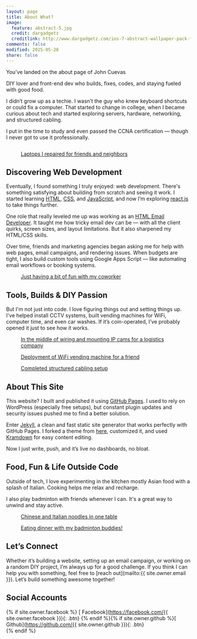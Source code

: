 ```yaml
---
layout: page
title: About What?
image:
  feature: abstract-5.jpg
  credit: dargadgetz
  creditlink: http://www.dargadgetz.com/ios-7-abstract-wallpaper-pack-for-iphone-5-and-ipod-touch-retina/
comments: false
modified: 2025-05-28
share: false
---
```


You’ve landed on the about page of John Cuevas

DIY lover and front-end dev who builds, fixes, codes, and staying fueled with good food.

I didn’t grow up as a techie. I wasn’t the guy who knew keyboard shortcuts or could fix a computer. That started to change in college, when I became curious about tech and started exploring servers, hardware, networking, and structured cabling.

I put in the time to study and even passed the CCNA certification — though I never got to use it professionally. 
<figure>
  <a href="https://res.cloudinary.com/dd9pbhgko/image/upload/v1748407274/461941130_9285332898160134_3814874384151077752_n_rfhwcy.jpg"><img src="https://res.cloudinary.com/dd9pbhgko/image/upload/v1748407274/461941130_9285332898160134_3814874384151077752_n_rfhwcy.jpg" alt=""></a>
	<figcaption><a href="#" title="multiple-me"></a></figcaption>
</figure>

<figure>
  <a href="https://res.cloudinary.com/dd9pbhgko/image/upload/v1748408100/462418872_9341847825841974_7957150380109884303_n_xtjzwz.jpg"><img src="https://res.cloudinary.com/dd9pbhgko/image/upload/v1748408100/462418872_9341847825841974_7957150380109884303_n_xtjzwz.jpg" alt=""></a>
	<figcaption><a href="#" title="multiple-me">Laptops I repaired for friends and neighbors</a></figcaption>
</figure>

## Discovering Web Development

Eventually, I found something I truly enjoyed: web development. There's something satisfying about building from scratch and seeing it work. I started learning [HTML](https://html.com), [CSS](https://web.dev/learn/css), and [JavaScript](https://www.w3schools.com/js/DEFAULT.asp), and now I’m exploring [react.js](https://react.dev) to take things further.

One role that really leveled me up was working as an [HTML Email Developer](https://www.emailonacid.com/blog/article/email-development/email-development-best-practices-2). It taught me how tricky email dev can be — with all the client quirks, screen sizes, and layout limitations. But it also sharpened my HTML/CSS skills.

Over time, friends and marketing agencies began asking me for help with web pages, email campaigns, and rendering issues. When budgets are tight, I also build custom tools using Google Apps Script — like automating email workflows or booking systems.

<figure>
  <a href="https://res.cloudinary.com/dd9pbhgko/image/upload/v1748412202/464927357_9476088945751194_1767477094349803000_n_1_q9qdc6.jpg"><img src="https://res.cloudinary.com/dd9pbhgko/image/upload/v1748412202/464927357_9476088945751194_1767477094349803000_n_1_q9qdc6.jpg" alt=""></a>
	<figcaption><a href="#" title="multiple-me">Just having a bit of fun with my coworker</a></figcaption>
</figure>

## Tools, Builds & DIY Passion

But I'm not just into code. I love figuring things out and setting things up. I've helped install CCTV systems, built vending machines for WiFi, computer time, and even car washes. If it’s coin-operated, I’ve probably opened it just to see how it works.

<figure>
  <a href="https://res.cloudinary.com/dd9pbhgko/image/upload/v1748413203/1747882252473_prgtt1.jpg"><img src="https://res.cloudinary.com/dd9pbhgko/image/upload/v1748413203/1747882252473_prgtt1.jpg" alt=""></a>
	<figcaption><a href="#" title="multiple-me">In the middle of wiring and mounting IP cams for a logistics company</a></figcaption>
</figure>

<figure>
  <a href="https://res.cloudinary.com/dd9pbhgko/image/upload/v1748414638/IMG_20230816_094111_1_b6qgxj.jpg"><img src="https://res.cloudinary.com/dd9pbhgko/image/upload/v1748414638/IMG_20230816_094111_1_b6qgxj.jpg" alt=""></a>
	<figcaption><a href="#" title="multiple-me">Deployment of WiFi vending machine for a friend</a></figcaption>
</figure>

<figure>
  <a href="https://res.cloudinary.com/dd9pbhgko/image/upload/v1748414353/FB_IMG_1691115635336_ncemxc.jpg"><img src="https://res.cloudinary.com/dd9pbhgko/image/upload/v1748414353/FB_IMG_1691115635336_ncemxc.jpg" alt=""></a>
	<figcaption><a href="#" title="multiple-me">Completed structured cabling setup</a></figcaption>
</figure>

## About This Site

This website? I built and published it using [GitHub Pages](https://pages.github.com). I used to rely on WordPress (especially free setups), but constant plugin updates and security issues pushed me to find a better solution.

Enter [Jekyll](https://jekyllrb.com), a clean and fast static site generator that works perfectly with GitHub Pages. I forked a theme from [here](https://github.com/mmistakes/jekyll-theme-hpstr), customized it, and used [Kramdown](https://kramdown.gettalong.org) for easy content editing.

Now I just write, push, and it’s live no dashboards, no bloat.

## Food, Fun & Life Outside Code

Outside of tech, I love experimenting in the kitchen mostly Asian food with a splash of Italian. Cooking helps me relax and recharge.

I also play badminton with friends whenever I can. It's a great way to unwind and stay active.

<figure>
  <a href="https://res.cloudinary.com/dd9pbhgko/image/upload/v1748416203/IMG_20250528_150906_epbimb.jpg"><img src="https://res.cloudinary.com/dd9pbhgko/image/upload/v1748416203/IMG_20250528_150906_epbimb.jpg" alt=""></a>
	<figcaption><a href="#" title="multiple-me">Chinese and Italian noodles in one table</a></figcaption>
</figure>

<figure>
  <a href="https://res.cloudinary.com/dd9pbhgko/image/upload/v1748417401/IMG_20231005_222305_1_heagbc.jpg"><img src="https://res.cloudinary.com/dd9pbhgko/image/upload/v1748417401/IMG_20231005_222305_1_heagbc.jpg" alt=""></a>
	<figcaption><a href="#" title="multiple-me">Eating dinner with my badminton buddies!</a></figcaption>
</figure>

## Let’s Connect

Whether it’s building a website, setting up an email campaign, or working on a random DIY project, I’m always up for a good challenge. If you think I can help you with something, feel free to [reach out](mailto:{{ site.owner.email }}). Let’s build something awesome together!

## Social Accounts

{% if site.owner.facebook %}
[<i class="fa fa-fw fa-facebook"></i> Facebook](https://facebook.com/{{ site.owner.facebook }}){: .btn}	
{% endif %}{% if site.owner.github %}[<i class="fa fa-fw fa-github"></i> Github](https://github.com/{{ site.owner.github }}){: .btn}		
{% endif %}